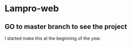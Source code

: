 # Lampro-web

## GO to master branch to see the project 

I started make this at the beginning of the year.
